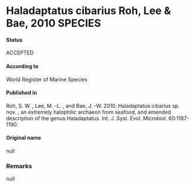 # Haladaptatus cibarius Roh, Lee & Bae, 2010 SPECIES

#### Status
ACCEPTED

#### According to
World Register of Marine Species

#### Published in
Roh, S. W. , Lee, M. -L. , and Bae, J. -W. 2010. Haladaptatus cibarius sp. nov. , an extremely halophilic archaeon from seafood, and emended description of the genus Haladaptatus. Int. J. Syst. Evol. Microbiol. 60:1187-1190.

#### Original name
null

### Remarks
null